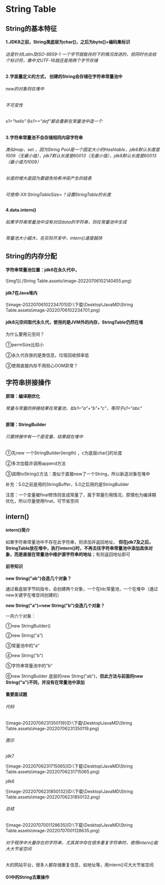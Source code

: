 # String Table



## String的基本特征

#### 1.JDK8之前，String类底层为char[]，之后为byte[]+编码集标识

###### 这是针对Latin及ISO-8859-1 一个字节就能存的下的情况改进的，但同时也会给个标识符，像中文UTF-16就还是用两个字节存储

#### 2.字面量定义的方式， 创建的String会存储在字符串常量池中

###### new的对象则在堆中

###### 不可变性

###### s1="hello"与s1+="def"都会重新在常量池中造一个

#### 3.字符串常量池不会存储相同内容字符串 

###### 类似map、set ，因为String Pool是一个固定大小的Hashtable，jdk6默认长度是1009（无最小值），jdk7默认长度是60013（无最小值），jdk8默认长度是60013（最小值为1009）

###### 长度的增大是因为要避免哈希冲突产生的链表

###### 可使用-XX:StringTableSize=？设置StringTable的长度

#### 4.data.intern()

###### 如果字符串常量池中没有对应data的字符串，则在常量池中生成

###### 常量池大小越大，在实际开发中，intern()速度越快



## String的内存分配

#### 字符串常量池位置：jdk6在永久代中，

![img1](./String Table.assets/image-20220706102140455.png)

#### jdk7在Java堆内

![image-20220706102234701](D:\下载\Desktop\JavaMD\String Table.assets\image-20220706102234701.png)

#### jdk8元空间取代永久代，使用的是JVM外的内存，StringTable仍然在堆

为什么要用元空间？

①permSize比较小

②永久代存放的是类信息，垃圾回收频率低

③使用直接内存不用担心OOM异常？



## 字符串拼接操作

#### 原理：编译期优化 

###### 常量与常量的拼接结果在常量池，如s1="a"+"b"+"c"，等同于s1="abc"

#### 原理：StringBuilder

###### 只要拼接中有一个是变量，结果就在堆中

①先new 一个StringBuilder(length) ，c为底层char[]的长度

②多次加载并调用append方法

③调用toString()方法：类似于直接new了一个String，所以新造对象在堆中  

补充：5.0之前是用的StringBuffer，5.0之后用的是StringBuilder

注意：一个变量被final修饰则变成常量了，属于常量引用情况，原理也为编译期优化，所以尽量使用final，可节省空间



## intern()

#### intern()简介

如果字符串常量池中不存在此字符串，则添加并返回地址， **但在jdk7及之后，StringTable放在堆中，执行intern()时，不再去往字符串常量池中添加具体对象，而是直接在常量池中维护源字符串的地址**；有则返回地址即可

#### 前导知识

**new String("ab")会造几个对象？** 

通过看底层字节码指令，会创建两个对象，一个在ldc常量池，一个在堆中（通过new关键字在堆空间创建的）

**new String("a")+new String("b")会造几个对象？**

一共六个对象：

①new StringBuilder() 

②new String("a") 

③常量池中的"a"

④new String("b")

⑤字符串常量池中的"b"

⑥new StringBuilder 底层的new String("ab")，**但此方法与前面的new String("a")不同，并没有在常量池中添加**

#### 重要面试题

###### 代码

![image-20220706231350119](D:\下载\Desktop\JavaMD\String Table.assets\image-20220706231350119.png)

###### 图示

jdk7

![image-20220706231715065](D:\下载\Desktop\JavaMD\String Table.assets\image-20220706231715065.png)

jdk6

![image-20220706231850132](D:\下载\Desktop\JavaMD\String Table.assets\image-20220706231850132.png)

######  总结

![image-20220707001128635](D:\下载\Desktop\JavaMD\String Table.assets\image-20220707001128635.png)



###### 对于程序中大量存在的字符串，尤其其中存在很多重复字符串时，使用intern()能大大节省空间

大的网站平台，很多人都存储重复信息，如地址等，用intern()可大大节省空间

#### G1中的String去重操作












